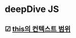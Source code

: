 # deepDive JS

## &#x2611; [this의 컨텍스트 범위](https://github.com/indianaPoly/deepDive_JS/blob/main/this.js)

